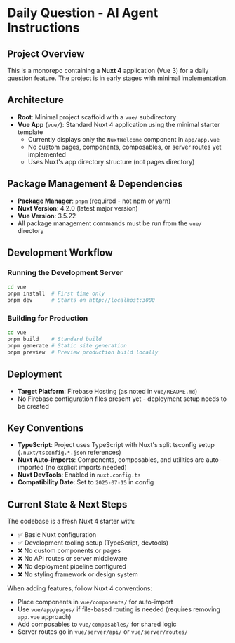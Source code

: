 # Daily Question - AI Agent Instructions

## Project Overview

This is a monorepo containing a **Nuxt 4** application (Vue 3) for a daily question feature. The project is in early stages with minimal implementation.

## Architecture

- **Root**: Minimal project scaffold with a `vue/` subdirectory
- **Vue App** (`vue/`): Standard Nuxt 4 application using the minimal starter template
  - Currently displays only the `NuxtWelcome` component in `app/app.vue`
  - No custom pages, components, composables, or server routes yet implemented
  - Uses Nuxt's app directory structure (not pages directory)

## Package Management & Dependencies

- **Package Manager**: `pnpm` (required - not npm or yarn)
- **Nuxt Version**: 4.2.0 (latest major version)
- **Vue Version**: 3.5.22
- All package management commands must be run from the `vue/` directory

## Development Workflow

### Running the Development Server

```bash
cd vue
pnpm install  # First time only
pnpm dev      # Starts on http://localhost:3000
```

### Building for Production

```bash
cd vue
pnpm build    # Standard build
pnpm generate # Static site generation
pnpm preview  # Preview production build locally
```

## Deployment

- **Target Platform**: Firebase Hosting (as noted in `vue/README.md`)
- No Firebase configuration files present yet - deployment setup needs to be created

## Key Conventions

- **TypeScript**: Project uses TypeScript with Nuxt's split tsconfig setup (`.nuxt/tsconfig.*.json` references)
- **Nuxt Auto-imports**: Components, composables, and utilities are auto-imported (no explicit imports needed)
- **Nuxt DevTools**: Enabled in `nuxt.config.ts`
- **Compatibility Date**: Set to `2025-07-15` in config

## Current State & Next Steps

The codebase is a fresh Nuxt 4 starter with:

- ✅ Basic Nuxt configuration
- ✅ Development tooling setup (TypeScript, devtools)
- ❌ No custom components or pages
- ❌ No API routes or server middleware
- ❌ No deployment pipeline configured
- ❌ No styling framework or design system

When adding features, follow Nuxt 4 conventions:

- Place components in `vue/components/` for auto-import
- Use `vue/app/pages/` if file-based routing is needed (requires removing `app.vue` approach)
- Add composables to `vue/composables/` for shared logic
- Server routes go in `vue/server/api/` or `vue/server/routes/`
